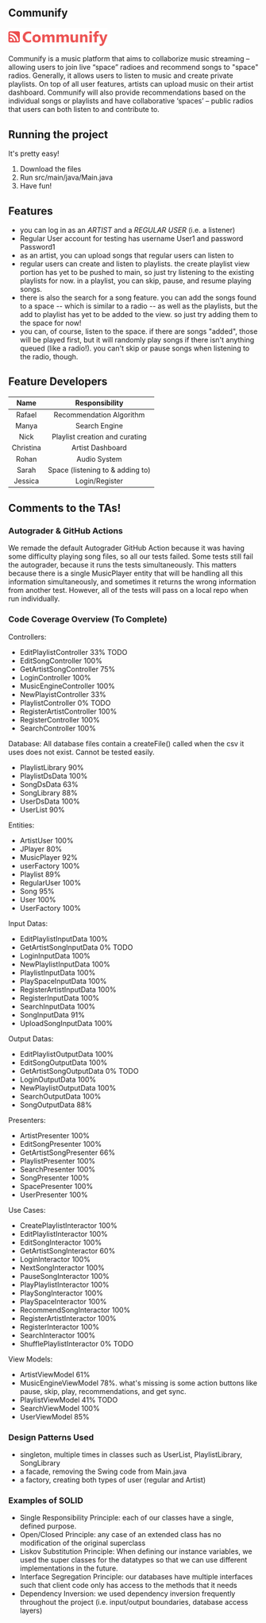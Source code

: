 ## Communify
<p float="left">
  <img src="https://github.com/CSC207-2022F-UofT/course-project-team-communify/blob/main/src/main/java/View/assets/logo_red_full.png" width="200" />
</p>

Communify is a music platform that aims to collaborize music streaming – allowing users to join live “space” radioes and recommend songs to "space" radios. Generally, it allows users to listen to music and create private playlists. On top of all user features, artists can upload music on their artist dashboard. Communify will also provide recommendations based on the individual songs or playlists and have collaborative ‘spaces’ – public radios that users can both listen to and contribute to.


## Running the project
It's pretty easy!
1. Download the files
2. Run src/main/java/Main.java
3. Have fun!

## Features
- you can log in as an _ARTIST_ and a _REGULAR USER_ (i.e. a listener)
- Regular User account for testing has username User1 and password Password1
- as an artist, you can upload songs that regular users can listen to
- regular users can create and listen to playlists. the create playlist view portion has yet to be pushed to main, so just try listening to the existing playlists for now. in a playlist, you can skip, pause, and resume playing songs. 
- there is also the search for a song feature. you can add the songs found to a space -- which is similar to a radio -- as well as the playlists, but the add to playlist has yet to be added to the view. so just try adding them to the space for now!
- you can, of course, listen to the space. if there are songs "added", those will be played first, but it will randomly play songs if there isn't anything queued (like a radio!). you can't skip or pause songs when listening to the radio, though.

## Feature Developers
| Name  | Responsibility |
| :-------------: | :-------------: |
| Rafael | Recommendation Algorithm |
| Manya  | Search Engine  |
| Nick | Playlist creation and curating |
| Christina| Artist Dashboard  |
| Rohan | Audio System |
| Sarah | Space (listening to & adding to) |
| Jessica | Login/Register |

## Comments to the TAs!

### Autograder & GitHub Actions
We remade the default Autograder GitHub Action because it was having some difficulty playing song files, so all our tests failed. Some tests still fail the autograder, because it runs the tests simultaneously. This matters because there is a single MusicPlayer entity that will be handling all this information simultaneously, and sometimes it returns the wrong information from another test. However, all of the tests will pass on a local repo when run individually. 

### Code Coverage Overview (To Complete) 
Controllers: 
- EditPlaylistController 33% TODO
- EditSongController 100%
- GetArtistSongController 75%
- LoginController 100%
- MusicEngineController 100%
- NewPlayistController 33%
- PlaylistController 0% TODO
- RegisterArtistController 100%
- RegisterController 100%
- SearchController 100%


Database:
All database files contain a createFile() called when the csv it uses does not exist. Cannot be tested easily.
- PlaylistLibrary 90%
- PlaylistDsData 100%
- SongDsData 63%
- SongLibrary 88%
- UserDsData 100%
- UserList 90%


Entities:
- ArtistUser 100%
- JPlayer 80%
- MusicPlayer 92%
- userFactory 100%
- Playlist 89%
- RegularUser 100%
- Song 95%
- User 100%
- UserFactory 100%


Input Datas: 
- EditPlaylistInputData 100%
- GetArtistSongInputData 0% TODO
- LoginInputData 100%
- NewPlaylistInputData 100%
- PlaylistInputData 100%
- PlaySpaceInputData 100%
- RegisterArtistInputData 100%
- RegisterInputData 100%
- SearchInputData 100%
- SongInputData 91%
- UploadSongInputData 100%


Output Datas: 
- EditPlaylistOutputData 100%
- EditSongOutputData 100%
- GetArtistSongOutputData 0% TODO
- LoginOutputData 100%
- NewPlaylistOutputData 100%
- SearchOutputData 100%
- SongOutputData 88%


Presenters: 
- ArtistPresenter 100%
- EditSongPresenter 100%
- GetArtistSongPresenter 66%
- PlaylistPresenter 100%
- SearchPresenter 100%
- SongPresenter 100%
- SpacePresenter 100%
- UserPresenter 100%


Use Cases: 
- CreatePlaylistInteractor 100%
- EditPlaylistInteractor 100%
- EditSongInteractor 100%
- GetArtistSongInteractor 60%
- LoginInteractor 100%
- NextSongInteractor 100%
- PauseSongInteractor 100%
- PlayPlaylistInteractor 100%
- PlaySongInteractor 100%
- PlaySpaceInteractor 100%
- RecommendSongInteractor 100%
- RegisterArtistInteractor 100%
- RegisterInteractor 100%
- SearchInteractor 100%
- ShufflePlaylistInteractor 0% TODO


View Models: 
- ArtistViewModel 61%
- MusicEngineViewModel 78%. what's missing is some action buttons like pause, skip, play, recommendations, and get sync.
- PlaylistViewModel 41% TODO
- SearchViewModel 100%
- UserViewModel 85%

### Design Patterns Used
- singleton, multiple times in classes such as UserList, PlaylistLibrary, SongLibrary
- a facade, removing the Swing code from Main.java
- a factory, creating both types of user (regular and Artist)

### Examples of SOLID 
- Single Responsibility Principle: each of our classes have a single, defined purpose.
- Open/Closed Principle: any case of an extended class has no modification of the original superclass
- Liskov Substitution Principle: When defining our instance variables, we used the super classes for the datatypes so that we can use different implementations in the future.
- Interface Segregation Principle: our databases have multiple interfaces such that client code only has access to the methods that it needs
- Dependency Inversion: we used dependency inversion frequently throughout the project (i.e. input/output boundaries, database access layers)

